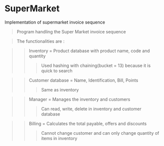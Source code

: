 # SuperMarket
Implementation of supermarket invoice sequence

>Program handling the Super Market invoice sequence

>The functionalities are :

>>Inventory = Product database with product name, code and quantity
>>>    Used hashing with chaining(bucket = 13) because it is quick to search

>>Customer database = Name, Identification, Bill, Points
>>>    Same as inventory
    
>>Manager = Manages the inventory and customers
>>>    Can read, write, delete in inventory and customer database

>>Billing = Calculates the total payable, offers and discounts
>>>    Cannot change customer and can only change quantity of items in inventory
